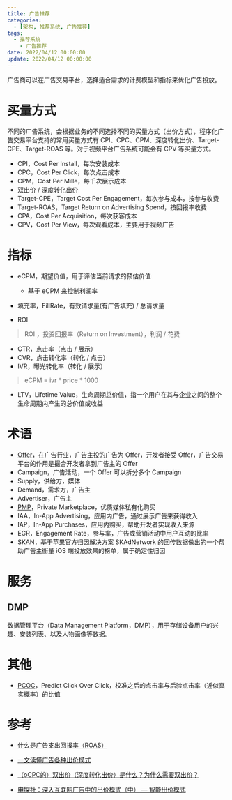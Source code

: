 ```yaml
---
title: 广告推荐
categories: 
  - [架构, 推荐系统, 广告推荐]
tags:
  - 推荐系统
    - 广告推荐
date: 2022/04/12 00:00:00
update: 2022/04/12 00:00:00
---
```


广告商可以在广告交易平台，选择适合需求的计费模型和指标来优化广告投放。

# 买量方式

不同的广告系统，会根据业务的不同选择不同的买量方式（出价方式），程序化广告交易平台支持的常用买量方式有 CPI、CPC、CPM、深度转化出价、Target-CPE、Target-ROAS 等。对于视频平台广告系统可能会有 CPV 等买量方式。

- CPI，Cost Per Install，每次安装成本
- CPC，Cost Per Click，每次点击成本
- CPM，Cost Per Mille，每千次展示成本
- 双出价 / 深度转化出价
- Target-CPE，Target Cost Per Engagement，每次参与成本，按参与收费
- Target-ROAS，Target Return on Advertising Spend，按回报率收费
- CPA，Cost Per Acquisition，每次获客成本
- CPV，Cost Per View，每次观看成本，主要用于视频广告

# 指标

- eCPM，期望价值，用于评估当前请求的预估价值
  - 基于 eCPM 来控制利润率

- 填充率，FillRate，有效请求量(有广告填充) / 总请求量
- ROI

> ROI ，投资回报率（Return on Investment），利润 / 花费

- CTR，点击率（点击 / 展示）
- CVR，点击转化率（转化 / 点击）
- IVR，曝光转化率（转化 / 展示）

> eCPM = ivr * price * 1000

- LTV，Lifetime Value，生命周期总价值，指一个用户在其与企业之间的整个生命周期内产生的总价值或收益

# 术语

- [Offer](https://www.cnwangzhuan.com/post/4722.html)，在广告行业，广告主投的广告为 Offer，开发者接受 Offer，广告交易平台的作用是撮合开发者拿到广告主的 Offer
- Campaign，广告活动，一个 Offer 可以拆分多个 Campaign
- Supply，供给方，媒体
- Demand，需求方，广告主
- Advertiser，广告主
- [PMP](https://www.zhihu.com/question/26188653)，Private Marketplace，优质媒体私有化购买
- IAA，In-App Advertising，应用内广告，通过展示广告来获得收入
- IAP，In-App Purchases，应用内购买，帮助开发者实现收入来源
- EGR，Engagement Rate，参与率，广告或营销活动中用户互动的比率
- SKAN，基于苹果官方归因解决方案 SKAdNetwork 的回传数据做出的一个帮助广告主衡量 iOS 端投放效果的榜单，属于确定性归因

# 服务

## DMP

数据管理平台（Data Management Platform，DMP），用于存储设备用户的兴趣、安装列表、以及人物画像等数据。

# 其他

- [PCOC](https://zhuanlan.zhihu.com/p/398235467)，Predict Click Over Click，校准之后的点击率与后验点击率（近似真实概率）的比值

# 参考

- [什么是广告支出回报率（ROAS）](https://zhuanlan.zhihu.com/p/472354040)
- [一文读懂广告各种出价模式](https://zhuanlan.zhihu.com/p/452443071)

- [（oCPC的）双出价（深度转化出价）是什么？为什么需要双出价？](https://zhuanlan.zhihu.com/p/115664708)
- [申探社：深入互联网广告中的出价模式（中） — 智能出价模式](https://zhuanlan.zhihu.com/p/88522899)
